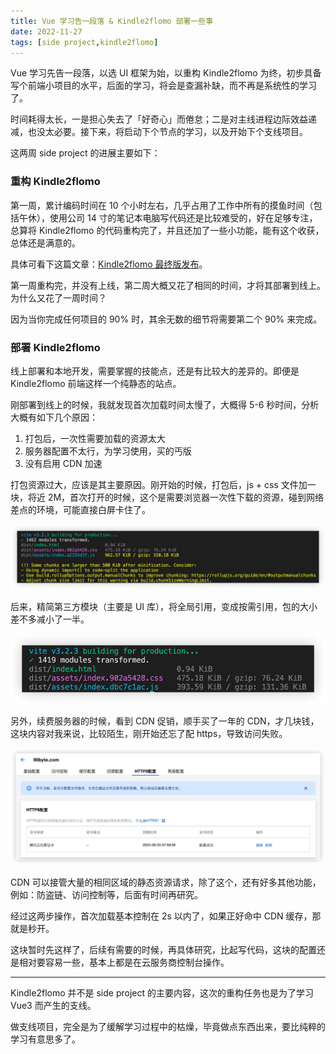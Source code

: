```yaml
---
title: Vue 学习告一段落 & Kindle2flomo 部署一些事
date: 2022-11-27
tags: [side project,kindle2flomo]
---
```


Vue 学习先告一段落，以选 UI 框架为始，以重构 Kindle2flomo 为终，初步具备写个前端小项目的水平，后面的学习，将会是查漏补缺，而不再是系统性的学习了。

时间耗得太长，一是担心失去了「好奇心」而倦怠；二是对主线进程边际效益递减，也没太必要。接下来，将启动下个节点的学习，以及开始下个支线项目。

这两周 side project 的进展主要如下：

### 重构 Kindle2flomo

第一周，累计编码时间在 10 个小时左右，几乎占用了工作中所有的摸鱼时间（包括午休），使用公司 14 寸的笔记本电脑写代码还是比较难受的，好在足够专注，总算将 Kindle2flomo 的代码重构完了，并且还加了一些小功能，能有这个收获，总体还是满意的。

具体可看下这篇文章：[Kindle2flomo 最终版发布](https://mp.weixin.qq.com/s?__biz=MjM5MDQ4NjUwMg==&mid=2649198863&idx=1&sn=17b5b27f4ad52ca2841b17692d7073b9&chksm=be572b868920a290cf13cbd69cf77ad955a96042a8a5d6fb9a5f0e89b1fafec423ff311e3b16&token=595655595&lang=zh_CN#rd)。

第一周重构完，并没有上线，第二周大概又花了相同的时间，才将其部署到线上。为什么又花了一周时间？

因为当你完成任何项目的 90% 时，其余无数的细节将需要第二个 90% 来完成。

### 部署 Kindle2flomo

线上部署和本地开发，需要掌握的技能点，还是有比较大的差异的。即便是 Kindle2flomo 前端这样一个纯静态的站点。

刚部署到线上的时候，我就发现首次加载时间太慢了，大概得 5-6 秒时间，分析大概有如下几个原因：

1. 打包后，一次性需要加载的资源太大
2. 服务器配置不太行，为学习使用，买的丐版
3. 没有启用 CDN 加速

打包资源过大，应该是其主要原因。刚开始的时候，打包后，js + css 文件加一块，将近 2M，首次打开的时候，这个是需要浏览器一次性下载的资源，碰到网络差点的环境，可能直接白屏卡住了。

![](/image/2022-11-27-side-project/C3B68A61-40F5-48D9-8D48-F693D66F6978.661196dbfede464fb26564bd10c56a95.jpg)

后来，精简第三方模块（主要是 UI 库），将全局引用，变成按需引用，包的大小差不多减小了一半。

![](/image/2022-11-27-side-project/E2E2DBDD-D14D-43DD-BF75-4069C323A2F0.014aced7ee674c16a988370e9c58e354.jpg)

另外，续费服务器的时候，看到 CDN 促销，顺手买了一年的 CDN，才几块钱，这块内容对我来说，比较陌生，刚开始还忘了配 https，导致访问失败。

![](/image/2022-11-27-side-project/37F3B821-41AE-4610-9D50-BE91508F0CCB.a9e0b807715141c0b9e21299a1400f80.jpg)

CDN 可以接管大量的相同区域的静态资源请求，除了这个，还有好多其他功能，例如：防盗链、访问控制等，后面有时间再研究。

经过这两步操作，首次加载基本控制在 2s 以内了，如果正好命中 CDN 缓存，那就是秒开。

这块暂时先这样了，后续有需要的时候，再具体研究，比起写代码，这块的配置还是相对要容易一些，基本上都是在云服务商控制台操作。

---

Kindle2flomo 并不是 side project 的主要内容，这次的重构任务也是为了学习 Vue3 而产生的支线。

做支线项目，完全是为了缓解学习过程中的枯燥，毕竟做点东西出来，要比纯粹的学习有意思多了。

